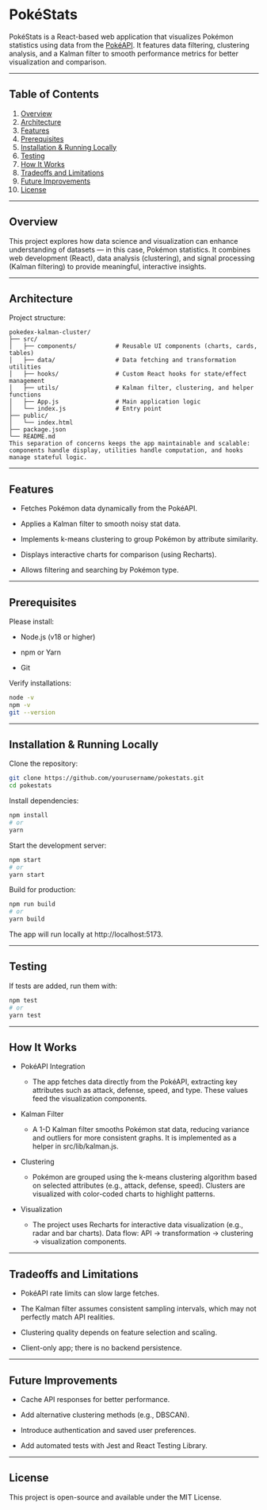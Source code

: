 # PokéStats

PokéStats is a React-based web application that visualizes Pokémon statistics using data from the [PokéAPI](https://pokeapi.co/). It features data filtering, clustering analysis, and a Kalman filter to smooth performance metrics for better visualization and comparison.

---

## Table of Contents

1. [Overview](#overview)
2. [Architecture](#architecture)
3. [Features](#features)
4. [Prerequisites](#prerequisites)
5. [Installation & Running Locally](#installation--running-locally)
6. [Testing](#testing)
7. [How It Works](#how-it-works)
8. [Tradeoffs and Limitations](#tradeoffs-and-limitations)
9. [Future Improvements](#future-improvements)
10. [License](#license)

---

## Overview

This project explores how data science and visualization can enhance understanding of datasets — in this case, Pokémon statistics. It combines web development (React), data analysis (clustering), and signal processing (Kalman filtering) to provide meaningful, interactive insights.

---

## Architecture

Project structure:

```text
pokedex-kalman-cluster/
├── src/
│   ├── components/           # Reusable UI components (charts, cards, tables)
│   ├── data/                 # Data fetching and transformation utilities
│   ├── hooks/                # Custom React hooks for state/effect management
│   ├── utils/                # Kalman filter, clustering, and helper functions
│   ├── App.js                # Main application logic
│   └── index.js              # Entry point
├── public/
│   └── index.html
├── package.json
└── README.md
This separation of concerns keeps the app maintainable and scalable: components handle display, utilities handle computation, and hooks manage stateful logic.
```

---

## Features

- Fetches Pokémon data dynamically from the PokéAPI.

- Applies a Kalman filter to smooth noisy stat data.

- Implements k-means clustering to group Pokémon by attribute similarity.

- Displays interactive charts for comparison (using Recharts).

- Allows filtering and searching by Pokémon type.

---

## Prerequisites

Please install:


- Node.js (v18 or higher)

- npm or Yarn

- Git

Verify installations:

```bash
node -v
npm -v
git --version
```

---

## Installation & Running Locally

Clone the repository:

```bash
git clone https://github.com/yourusername/pokestats.git
cd pokestats
```

Install dependencies:

```bash
npm install
# or
yarn
```

Start the development server:

```bash
npm start
# or
yarn start
```

Build for production:

```bash
npm run build
# or
yarn build
```

The app will run locally at http://localhost:5173.

---

## Testing

If tests are added, run them with:

```bash
npm test
# or
yarn test
```

---

## How It Works

- PokéAPI Integration
    - The app fetches data directly from the PokéAPI, extracting key attributes such as attack, defense, speed, and type. These values feed the visualization components.

- Kalman Filter
    - A 1-D Kalman filter smooths Pokémon stat data, reducing variance and outliers for more consistent graphs. It is implemented as a helper in src/lib/kalman.js.

- Clustering
    - Pokémon are grouped using the k-means clustering algorithm based on selected attributes (e.g., attack, defense, speed). Clusters are visualized with color-coded charts to highlight patterns.

- Visualization
    - The project uses Recharts for interactive data visualization (e.g., radar and bar charts). Data flow: API → transformation → clustering → visualization components.

---

## Tradeoffs and Limitations

- PokéAPI rate limits can slow large fetches.

- The Kalman filter assumes consistent sampling intervals, which may not perfectly match API realities.

- Clustering quality depends on feature selection and scaling.

- Client-only app; there is no backend persistence.

---

## Future Improvements
- Cache API responses for better performance.

- Add alternative clustering methods (e.g., DBSCAN).

- Introduce authentication and saved user preferences.

- Add automated tests with Jest and React Testing Library.

---

## License

This project is open-source and available under the MIT License.